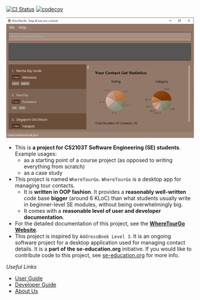 [![CI Status](https://github.com/se-edu/addressbook-level3/workflows/Java%20CI/badge.svg)](https://github.com/se-edu/addressbook-level3/actions) [![codecov](https://codecov.io/gh/AY2122S1-CS2103T-T12-2/tp/branch/master/graph/badge.svg?token=IIM6XKRT3S)](https://codecov.io/gh/AY2122S1-CS2103T-T12-2/tp)

![Ui](docs/images/Ui.png)

* This is **a project for CS2103T Software Engineering (SE) students**.<br>
  Example usages:
  * as a starting point of a course project (as opposed to writing everything from scratch)
  * as a case study
* This project is named `WhereTourGo`. `WhereTourGo` is a desktop app for managing tour contacts.
  * It is **written in OOP fashion**. It provides a **reasonably well-written** code base **bigger** (around 6 KLoC) than what students usually write in beginner-level SE modules, without being overwhelmingly big.
  * It comes with a **reasonable level of user and developer documentation**.
* For the detailed documentation of this project, see the **[WhereTourGo Website](https://ay2122s1-cs2103t-t12-2.github.io/tp)**.
* This project is inspired by `AddressBook Level 3`. It is an ongoing software project for a desktop application used for managing contact details. It is a **part of the se-education.org** initiative. If you would like to contribute code to this project, see [se-education.org](https://se-education.org#https://se-education.org/#contributing) for more info.


*Useful Links*

* [User Guide](https://github.com/AY2122S1-CS2103T-T12-2/tp/blob/master/docs/UserGuide.md)
* [Developer Guide](https://github.com/AY2122S1-CS2103T-T12-2/tp/blob/master/docs/DeveloperGuide.md)
* [About Us](https://github.com/AY2122S1-CS2103T-T12-2/tp/blob/master/docs/AboutUs.md)